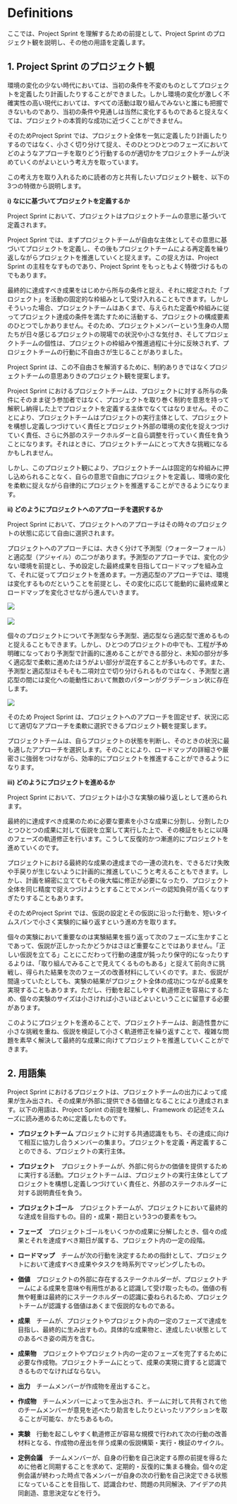 # Definitions

ここでは、Project Sprint を理解するための前提として、Project Sprint のプロジェクト観を説明し、その他の用語を定義します。

## 1. Project Sprint のプロジェクト観

環境の変化の少ない時代においては、当初の条件を不変のものとしてプロジェクトを定義したり計画したりすることができました。しかし環境の変化が激しく不確実性の高い現代においては、すべての活動は取り組んでみないと誰にも把握できないものであり、当初の条件や見通しは当然に変化するものであると捉えなくては、プロジェクトの本質的な成功に近づくことができません。

そのためProject Sprint では、プロジェクト全体を一気に定義したり計画したりするのではなく、小さく切り分けて捉え、そのひとつひとつのフェーズにおいてどのようなアプローチを取りどう行動するのが適切かをプロジェクトチームが決めていくのがよいという考え方を取っています。

この考え方を取り入れるために読者の方と共有したいプロジェクト観を、以下の3つの特徴から説明します。

**i) なにに基づいてプロジェクトを定義するか**

Project Sprint において、プロジェクトはプロジェクトチームの意思に基づいて定義されます。

Project Sprint では、まずプロジェクトチームが自由な主体としてその意思に基づいてプロジェクトを定義し、その後もプロジェクトチームによる再定義を繰り返しながらプロジェクトを推進していくと捉えます。この捉え方は、Project Sprint の主柱をなすものであり、Project Sprint をもっともよく特徴づけるものでもあります。

最終的に達成すべき成果をはじめから所与の条件と捉え、それに規定された「プロジェクト」を活動の固定的な枠組みとして受け入れることもできます。しかしそういった場合、プロジェクトチームはあくまで、与えられた定義や枠組みに従ってプロジェクト達成の条件を満たすために活動する、プロジェクトの構成要素のひとつでしかありません。そのため、プロジェクトメンバーという生身の人間たちが日々感じるプロジェクトの現場での状況や小さな気付き、そしてプロジェクトチームの個性は、プロジェクトの枠組みや推進過程に十分に反映されず、プロジェクトチームの行動に不自由さが生じることがありました。

Project Sprint は、この不自由さを解消するために、制約ありきではなくプロジェクトチームの意思ありきのプロジェクト観を提案します。

Project Sprint におけるプロジェクトチームは、プロジェクトに対する所与の条件にそのまま従う参加者ではなく、プロジェクトを取り巻く制約を意思を持って解釈し納得した上でプロジェクトを定義する主体でなくてはなりません。そのことにより、プロジェクトチームはプロジェクトの実行主体として、プロジェクトを構想し定義しつづけていく責任とプロジェクト外部の環境の変化を捉えつづけていく責任、さらに外部のステークホルダーと自ら調整を行っていく責任を負うことになります。それはときに、プロジェクトチームにとって大きな挑戦になるかもしれません。

しかし、このプロジェクト観により、プロジェクトチームは固定的な枠組みに押し込められることなく、自らの意思で自由にプロジェクトを定義し、環境の変化を柔軟に捉えながら自律的にプロジェクトを推進することができるようになります。

**ii) どのようにプロジェクトへのアプローチを選択するか**

Project Sprint において、プロジェクトへのアプローチはその時々のプロジェクトの状態に応じて自由に選択されます。

プロジェクトへのアプローチには、大きく分けて予測型（ウォーターフォール）と適応型（アジャイル）の二つがあります。予測型のアプローチでは、変化の少ない環境を前提とし、予め設定した最終成果を目指してロードマップを組み立て、それに従ってプロジェクトを進めます。一方適応型のアプローチでは、環境は変化するものだということを前提とし、その変化に応じて能動的に最終成果とロードマップを変化させながら進んでいきます。

![](images/illust_prediction.png)　

![](images/illust_daptation.png)

個々のプロジェクトについて予測型なら予測型、適応型なら適応型で進めるものと捉えることもできます。しかし、ひとつのプロジェクトの中でも、工程が予め明確になっており予測型で計画的に進めることができる部分と、未知の部分が多く適応型で柔軟に進めたほうがよい部分が混在することが多いものです。また、予測型と適応型はそもそも二項対立で切り分けられるものではなく、予測型と適応型の間には変化への能動性において無数のパターンがグラデーション状に存在します。

![](images/illust_gradation.png)

そのため Project Sprint は、プロジェクトへのアプローチを固定せず、状況に応じて適切なアプローチを柔軟に選択できるプロジェクト観を提案します。

プロジェクトチームは、自らプロジェクトの状態を判断し、そのときの状況に最も適したアプローチを選択します。そのことにより、ロードマップの詳細さや厳密さに強弱をつけながら、効率的にプロジェクトを推進することができるようになります。

**iii) どのようにプロジェクトを進めるか**

Project Sprint において、プロジェクトは小さな実験の繰り返しとして進められます。

最終的に達成すべき成果のために必要な要素を小さな成果に分割し、分割したひとつひとつの成果に対して仮説を立案して実行した上で、その検証をもとに以降のフェーズの軌道修正を行います。こうして反復的かつ漸進的にプロジェクトを進めていくのです。

プロジェクトにおける最終的な成果の達成までの一連の流れを、できるだけ失敗や手戻りが生じないように計画的に推進していこうと考えることもできます。しかし、計画を綿密に立ててもその後大幅に修正が必要になったり、プロジェクト全体を同じ精度で捉えつづけようとすることでメンバーの認知負荷が高くなりすぎたりすることもあります。

そのためProject Sprint では、仮説の設定とその仮説に沿った行動を、短いタイムスパンで小さく実験的に繰り返すという進め方を取ります。

個々の実験において重要なのは実験結果を振り返って次のフェーズに生かすことであって、仮説が正しかったかどうかはさほど重要なことではありません。「正しい仮説を立てる」ことにこだわって行動の速度が鈍ったり保守的になったりするよりは、「取り組んでみることで見えてくるものもある」と捉えて前向きに挑戦し、得られた結果を次のフェーズの改善材料にしていくのです。また、仮説が間違っていたとしても、実験の結果がプロジェクト全体の成功につながる成果を実現することもあります。ただし、行動を起こしやすく軌道修正を容易にするため、個々の実験のサイズは小さければ小さいほどよいということに留意する必要があります。

このようにプロジェクトを進めることで、プロジェクトチームは、創造性豊かに小さな挑戦を重ね、仮説を検証して小さく軌道修正を繰り返すことで、複雑な問題を素早く解決して最終的な成果に向けてプロジェクトを推進していくことができます。

## 2. 用語集

Project Sprint におけるプロジェクトは、プロジェクトチームの出力によって成果が生み出され、その成果が外部に提供できる価値となることにより達成されます。以下の用語は、Project Sprint の前提を理解し、Framework の記述をスムーズに読み進めるために定義したものです。

- **プロジェクトチーム**  プロジェクトに対する共通認識をもち、その達成に向けて相互に協力し合うメンバーの集まり。プロジェクトを定義・再定義することのできる、プロジェクトの実行主体。

- **プロジェクト**　プロジェクトチームが、外部に何らかの価値を提供するために実行する活動。プロジェクトチームは、プロジェクトの実行主体としてプロジェクトを構想し定義しつづけていく責任と、外部のステークホルダーに対する説明責任を負う。

- **プロジェクトゴール**　プロジェクトチームが、プロジェクトにおいて最終的な達成を目指すもの。目的・成果・期日という3つの要素をもつ。

- **フェーズ**　プロジェクトゴールをいくつかの成果に分解したとき、個々の成果とそれを達成すべき期日が属する、プロジェクト内の一定の段階。

- **ロードマップ**　チームが次の行動を決定するための指針として、プロジェクトにおいて達成すべき成果やタスクを時系列でマッピングしたもの。

- **価値**　プロジェクトの外部に存在するステークホルダーが、プロジェクトチームによる成果を意味や有用性があると認識して受け取ったもの。価値の有無や軽重は最終的にステークホルダーの認識に委ねられるため、プロジェクトチームが認識する価値はあくまで仮説的なものである。

- **成果**　チームが、プロジェクトやプロジェクト内の一定のフェーズで達成を目指し、最終的に生み出すもの。具体的な成果物と、達成したい状態としてのあるべき姿の両方を含む。

- **成果物**　プロジェクトやプロジェクト内の一定のフェーズを完了するために必要な作成物。プロジェクトチームにとって、成果の実現に資すると認識できるものでなければならない。

- **出力**　チームメンバーが作成物を産出すること。

- **作成物**　チームメンバーによって生み出され、チームに対して共有されて他のチームメンバーが意見を述べたり助言をしたりといったリアクションを取ることが可能な、かたちあるもの。

- **実験**　行動を起こしやすく軌道修正が容易な規模で行われて次の行動の改善材料となる、作成物の産出を伴う成果の仮説構築・実行・検証のサイクル。

- **定例会議**　チームメンバーが、自身の行動を自己決定する際の前提を得るために他者と同期することを求めて、定期的・反復的に集まる機会。個々の定例会議が終わった時点で各メンバーが自身の次の行動を自己決定できる状態になっていることを目指して、認識合わせ、問題の共同解決、アイデアの共同創造、意思決定などを行う。

